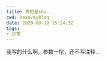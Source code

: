 ```yaml
---
title: 真的是shi...
cwd: hexo/myblog
date: 2020-08-18 15:24:32
tags:
- 日常
---
```


我写的什么啊，参数一坨，还不写注释...

